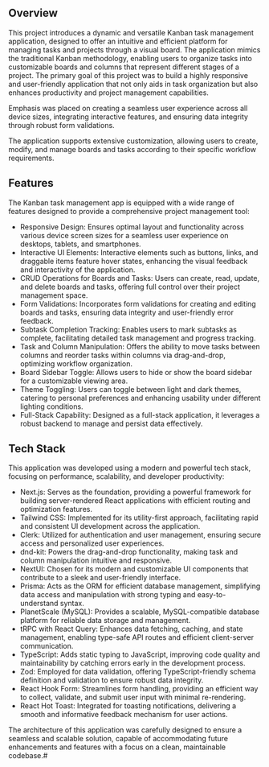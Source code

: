 ## Overview

This project introduces a dynamic and versatile Kanban task management application, designed to offer an intuitive and efficient platform for managing tasks and projects through a visual board. The application mimics the traditional Kanban methodology, enabling users to organize tasks into customizable boards and columns that represent different stages of a project. The primary goal of this project was to build a highly responsive and user-friendly application that not only aids in task organization but also enhances productivity and project management capabilities.

Emphasis was placed on creating a seamless user experience across all device sizes, integrating interactive features, and ensuring data integrity through robust form validations.

The application supports extensive customization, allowing users to create, modify, and manage boards and tasks according to their specific workflow requirements.

## Features

The Kanban task management app is equipped with a wide range of features designed to provide a comprehensive project management tool:

- Responsive Design: Ensures optimal layout and functionality across various device screen sizes for a seamless user experience on desktops, tablets, and smartphones.
- Interactive UI Elements: Interactive elements such as buttons, links, and draggable items feature hover states, enhancing the visual feedback and interactivity of the application.
- CRUD Operations for Boards and Tasks: Users can create, read, update, and delete boards and tasks, offering full control over their project management space.
- Form Validations: Incorporates form validations for creating and editing boards and tasks, ensuring data integrity and user-friendly error feedback.
- Subtask Completion Tracking: Enables users to mark subtasks as complete, facilitating detailed task management and progress tracking.
- Task and Column Manipulation: Offers the ability to move tasks between columns and reorder tasks within columns via drag-and-drop, optimizing workflow organization.
- Board Sidebar Toggle: Allows users to hide or show the board sidebar for a customizable viewing area.
- Theme Toggling: Users can toggle between light and dark themes, catering to personal preferences and enhancing usability under different lighting conditions.
- Full-Stack Capability: Designed as a full-stack application, it leverages a robust backend to manage and persist data effectively.

## Tech Stack

This application was developed using a modern and powerful tech stack, focusing on performance, scalability, and developer productivity:

- Next.js: Serves as the foundation, providing a powerful framework for building server-rendered React applications with efficient routing and optimization features.
- Tailwind CSS: Implemented for its utility-first approach, facilitating rapid and consistent UI development across the application.
- Clerk: Utilized for authentication and user management, ensuring secure access and personalized user experiences.
- dnd-kit: Powers the drag-and-drop functionality, making task and column manipulation intuitive and responsive.
- NextUI: Chosen for its modern and customizable UI components that contribute to a sleek and user-friendly interface.
- Prisma: Acts as the ORM for efficient database management, simplifying data access and manipulation with strong typing and easy-to-understand syntax.
- PlanetScale (MySQL): Provides a scalable, MySQL-compatible database platform for reliable data storage and management.
- tRPC with React Query: Enhances data fetching, caching, and state management, enabling type-safe API routes and efficient client-server communication.
- TypeScript: Adds static typing to JavaScript, improving code quality and maintainability by catching errors early in the development process.
- Zod: Employed for data validation, offering TypeScript-friendly schema definition and validation to ensure robust data integrity.
- React Hook Form: Streamlines form handling, providing an efficient way to collect, validate, and submit user input with minimal re-rendering.
- React Hot Toast: Integrated for toasting notifications, delivering a smooth and informative feedback mechanism for user actions.

The architecture of this application was carefully designed to ensure a seamless and scalable solution, capable of accommodating future enhancements and features with a focus on a clean, maintainable codebase.#
